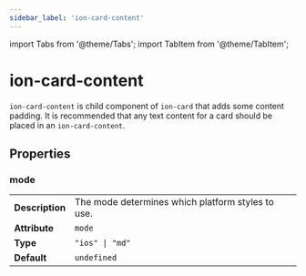 ```yaml
---
sidebar_label: 'ion-card-content'
---
```


import Tabs from '@theme/Tabs';
import TabItem from '@theme/TabItem';

# ion-card-content

`ion-card-content` is child component of `ion-card` that adds some content padding. It is recommended that any text content for a card should be placed in an `ion-card-content`.

## Properties

### mode

|                 |                                                   |
| --------------- | ------------------------------------------------- |
| **Description** | The mode determines which platform styles to use. |
| **Attribute**   | `mode`                                            |
| **Type**        | `"ios" \| "md"`                                  |
| **Default**     | `undefined`                                       |
